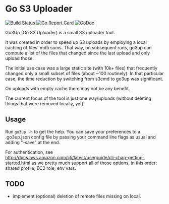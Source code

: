 # Go S3 Uploader

[![Build Status](https://travis-ci.org/alexaandru/go3up.png?branch=master)](https://travis-ci.org/alexaandru/go3up)
[![Go Report Card](https://goreportcard.com/badge/github.com/alexaandru/go3up)](https://goreportcard.com/report/github.com/alexaandru/go3up)
[![GoDoc](https://godoc.org/github.com/alexaandru/go3up?status.png)](https://godoc.org/github.com/alexaandru/go3up)

Go3Up (Go S3 Uploader) is a small S3 uploader tool.

It was created in order to speed up S3 uploads by employing a local caching of files' md5 sums.
That way, on subsequent runs, go3up can compute a list of the files that changed since the
last upload and only upload those.

The initial use case was a large static site (with 10k+ files) that frequently changed only
a small subset of files (about ~100 routinely). In that particular case, the time reduction by
switching from s3cmd to go3up was significant.

On uploads with empty cache there may not be any benefit.

The current focus of the tool is just one way/uploads (without deleting things that were removed
locally, yet).

## Usage

Run `go3up -h` to get the help. You can save your preferences to a .go3up.json config file by
passing your command line flags as usual and adding "-save" at the end.

For authentication, see http://docs.aws.amazon.com/cli/latest/userguide/cli-chap-getting-started.html
as we pretty much support all of those options, in this order: shared profile; EC2 role; env vars.

## TODO

 - implement (optional) deletion of remote files missing on local.
